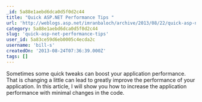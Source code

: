 ```yaml
---
_id: 5a88e1aebd6dca0d5f0d2c44
title: "Quick ASP.NET Performance Tips "
url: 'http://weblogs.asp.net/imranbaloch/archive/2013/08/22/quick-asp-net-performance-tips.aspx'
category: 5a88e1aebd6dca0d5f0d2c44
slug: 'quick-asp-net-performance-tips'
user_id: 5a83ce59d6eb0005c4ecda2c
username: 'bill-s'
createdOn: '2013-08-24T07:36:39.000Z'
tags: []
---
```


Sometimes some quick tweaks can boost your application performance. That is changing a little can lead to greatly improve the performance of your application. In this article, I will show you how to increase the application performance with minimal changes in the code.
